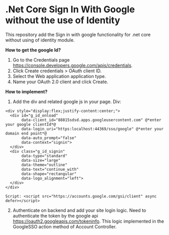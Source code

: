 # .Net Core Sign In With Google without the use of Identity
This repository add the Sign in with google functionality for .net core without using of identity module.

**How to get the google Id?**
1. Go to the Credentials page https://console.developers.google.com/apis/credentials.
2. Click Create credentials > OAuth client ID.
3. Select the Web application application type.
4. Name your OAuth 2.0 client and click Create.

**How to implement?**
1. Add the div and related google js in your page.
  Div: 
  ```
  <div style="display:flex;justify-content:center;">
    <div id="g_id_onload"
         data-client_id="88815sdsd.apps.googleusercontent.com" @*enter your google clientId*@
         data-login_uri="https:localhost:44369/sso/google" @*enter your domain end point*@
         data-auto_prompt="false"
         data-context="signin">
    </div>
    <div class="g_id_signin"
         data-type="standard"
         data-size="large"
         data-theme="outline"
         data-text="continue_with"
         data-shape="rectangular"
         data-logo_alignment="left">
    </div>
</div>

  Script: <script src="https://accounts.google.com/gsi/client" async defer></script>
```
2. Authenticate on backend and add your site login logic.
  Need to authenticate the token by the google api https://oauth2.googleapis.com/tokeninfo. This logic implemented in the GoogleSSO action method of Account Controller.
  
